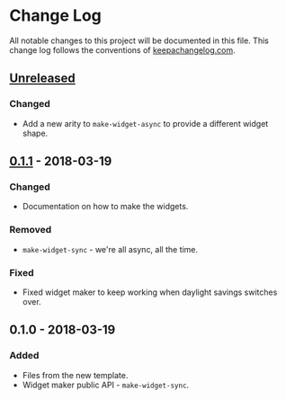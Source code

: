 # Change Log
All notable changes to this project will be documented in this file. This change log follows the conventions of [keepachangelog.com](http://keepachangelog.com/).

## [Unreleased]
### Changed
- Add a new arity to `make-widget-async` to provide a different widget shape.

## [0.1.1] - 2018-03-19
### Changed
- Documentation on how to make the widgets.

### Removed
- `make-widget-sync` - we're all async, all the time.

### Fixed
- Fixed widget maker to keep working when daylight savings switches over.

## 0.1.0 - 2018-03-19
### Added
- Files from the new template.
- Widget maker public API - `make-widget-sync`.

[Unreleased]: https://github.com/your-name/bmagprog3/compare/0.1.1...HEAD
[0.1.1]: https://github.com/your-name/bmagprog3/compare/0.1.0...0.1.1
